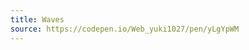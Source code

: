 ```yaml
---
title: Waves
source: https://codepen.io/Web_yuki1027/pen/yLgYpWM
---
```


<script setup>
import ExpWaves from './ExpWaves.vue'
</script>

<exp-waves />